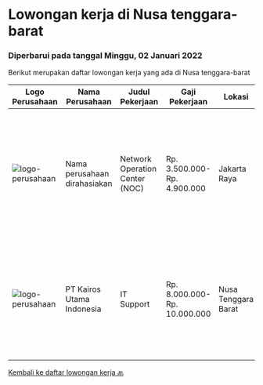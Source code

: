 
  # Lowongan kerja di Nusa tenggara-barat

  ### Diperbarui pada tanggal Minggu, 02 Januari 2022

  Berikut merupakan daftar lowongan kerja yang ada di Nusa tenggara-barat

  |Logo Perusahaan | Nama Perusahaan | Judul Pekerjaan | Gaji Pekerjaan | Lokasi | Deskripsi | Tanggal diunggah | Pranala |
  | -------------- | --------------- | --------------- | --------- | --------- | -------------- | ------- | ----------- |
  |![logo-perusahaan](https://us.123rf.com/450wm/pavelstasevich/pavelstasevich1811/pavelstasevich181101027/112815900-stock-vector-no-image-available-icon-flat-vector.jpg?ver=6)|Nama perusahaan dirahasiakan|Network Operation Center (NOC)|Rp. 3.500.000-Rp. 4.900.000|Jakarta Raya|Tugas &amp; Tanggung Jawab: Melakukan monitoring terhadap jaringan dan service melalui NMS sesuai SOP. Melakukan analisa dan rekomendasi langkah...|Jumat, 10 Desember 2021|https://www.jobstreet.co.id/id/job/network-operation-center-noc-3717107?token=0~63631961-9485-4613-94d5-953dd0d27987&sectionRank=1&jobId=jobstreet-id-job-3717107|
|![logo-perusahaan](https://image-service-cdn.seek.com.au/5266797effe4df28b8d18f2293ca54c53b830db7/ee4dce1061f3f616224767ad58cb2fc751b8d2dc)|PT Kairos Utama Indonesia|IT Support|Rp. 8.000.000-Rp. 10.000.000|Nusa Tenggara Barat|a. Bersedia on-site untuk support end-user dan tinggal di asrama (AMNT)b. Dapat melakukan installation hardware maupun software serta troubleshooting...|Rabu, 08 Desember 2021|https://www.jobstreet.co.id/id/job/it-support-3714704?token=0~63631961-9485-4613-94d5-953dd0d27987&sectionRank=2&jobId=jobstreet-id-job-3714704|


  [Kembali ke daftar lowongan kerja 🔙](../README.md#daftar-lowongan-kerja)
  